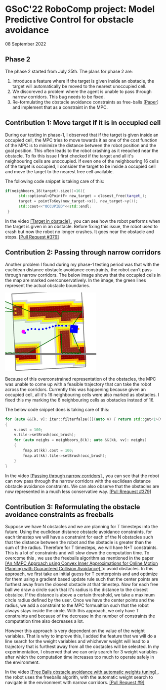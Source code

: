 # GSoC'22 RoboComp project: Model Predictive Control for obstacle avoidance 

08 September 2022

## Phase 2

The phase 2 started from July 25th. The plans for phase 2 are:
1. Introduce a feature where if the target is given inside an obstacle, the
   target will automatically be moved to the nearest unoccupied cell.
2. We discoreved a problem where the agent is unable to pass through narrow
   corridors. This bug needs to be fixed.
3. Re-formulating the obstacle avoidance constraints as free-balls [ [Paper] ](
   https://arxiv.org/abs/1909.08267 ) and implement that as a constraint in the
   MPC.

## Contribution 1: Move target if it is in occupied cell

During our testing in phase-1, I observed that if the target is given inside an
occupied cell, the MPC tries to move towards it as one of the cost function of
the MPC is to minimize the distance between the robot position and the goal
position. This often leads to the robot crashing as it reeached near the
obstacle. To fix this issue I first checked if the target and all it's
neighbouring cells are unoccupied. If even one of the neighbouring 16 cells of
the target is occupied, I consider the target to be inside a occupied cell and
move the target to the nearest free cell available. 

The following code snippet is taking care of this:

```C++
if(neighboors_16(target).size()<16){
      std::optional<QPointF> new_target = closest_free(target_);
      target = pointToKey(new_target->x(), new_target->y());
      std::cout<<"OCCUPIED"<<std::endl;
 }
```
In the video [ [Target in obstacle] ]( https://youtu.be/mq_63IHb0MQ ), you can
see how the robot performs when the target is given in an obstacle. Before
fixing this issue, the robot used to crash but now the robot no longer crashes.
It goes near the obstacle and stops. [ [Pull Request #379] ](
https://github.com/robocomp/robocomp/pull/379 ) 

## Contribution 2: Passing through narrow corridors

Another problem I found during my phase-1 testing period was that with the
euclidean distance obstacle avoidance constraints, the robot can't pass through
narrow corridors. The below image shows that the occupied cells in the map are
marked overconservatively. In the image, the green lines represent the actual
obstacle boundaries.

![](assets/narrow_corridor.png)

Because of this overconstrained representation of the obstacles, the MPC was
unable to come up with a feasible trajectory that can take the robot across the
corridors. Currently this was happening because given an occupied cell, all it's
16 neighbouring cells were also marked as obstacles. I fixed this my marking the
8 neighbouring cells as obstacles instead of 16. 

The below code snippet does is taking care of this:

```C++
for (auto &&[k, v]: iter::filterfalse([](auto v) { return std::get<1>(v).free; }, fmap))
{
    v.cost = 100;
    v.tile->setBrush(occ_brush);
    for (auto neighs = neighboors_8(k); auto &&[kk, vv]: neighs)
    {
        fmap.at(kk).cost = 100;
        fmap.at(kk).tile->setBrush(occ_brush);
    }
}
```

In the video [ [Passing through narrow corridors] ](
https://youtu.be/1x6ngcrBRds ), you can see that the robot can now pass through
the narrow corridors with the euclidean distance obstacle avoidance constraints.
We can also observe that the obstacles are now represented in a much less
conservative way.
[ [Pull Rrequest #379] ]( https://github.com/robocomp/robocomp/pull/379 ) 

## Contribution 3: Reformulating the obstacle avoidance constraints as freeballs

Suppose we have N obstacles and we are planning for T timesteps into the
future. Using the euclidean distance obstacle avoidance constraints, for each
timestep we will have a constraint for each of the N obstacles such that the
distance between the robot and the obstacle is greater than the sum of the
radius. Therefore for T timesteps, we will have N\*T constraints. This is a lot
of constraints and will slow down the computation time. To overcome this , we
use the freeballs algorithm as mentioned in the paper [ [An NMPC Approach using
Convex Inner Approximations for Online Motion Planning with Guaranteed Collision
Avoidance] ]( https://arxiv.org/abs/1909.08267 )  to avoid obstacles. In this
approach, we first take an initial guess for T centerpoints and and optimize for
them using a gradient based update rule such that the center points are furthest
away from the closest obstacle at that timestep. Now for each free ball we draw
a circle such that it's radius is the distance to the closest obstalce. If the
distance is above a certain threshold, we take a maximum circle radius defined
by the user. Once we have the center points and the radius, we add a constraint
to the MPC formualtion such that the robot always stays inside the circle. With
this approach, we only have T constraints and because of the decrease in the
number of constraints the computation time also decreases a lot. 

However this approach is very dependent on the value of the weight variables.
That is why to improve this, I added the feature that we will do a line search
for the weight variables and whichever weight will lead to a trajectory that is
furthest away from all the obstacles will be selected. In my experimentation, I
observed that we can only search for 3 weight variables after which the
computation time increases too much to operate safely in the environment.

In the video [ [Free Balls obstacle avoidance with automatic weights tuning] ](
https://youtu.be/BvM0eflDXGI ), the robot uses the freeballs algorith, with the
automatic weight search to navigate in the environment with narrow corridors.
[ [Pull Request #9] ]( https://github.com/robocomp/optimizer/pull/9 ) 


